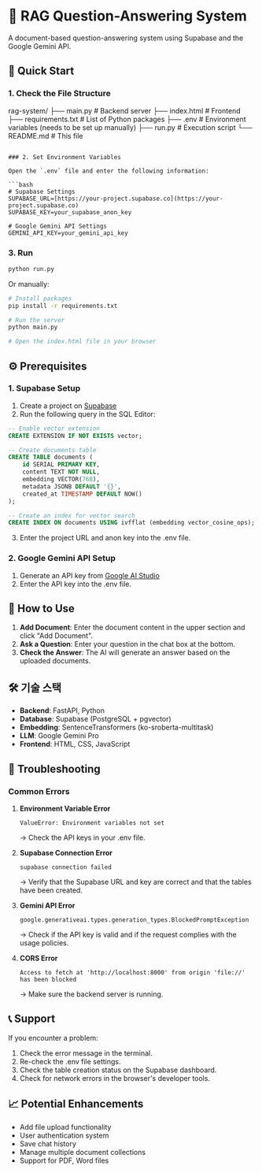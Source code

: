 # 🤖 RAG Question-Answering System

A document-based question-answering system using Supabase and the Google Gemini API.

## 🚀 Quick Start

### 1. Check the File Structure
rag-system/
├── main.py              # Backend server
├── index.html           # Frontend
├── requirements.txt     # List of Python packages
├── .env                 # Environment variables (needs to be set up manually)
├── run.py               # Execution script
└── README.md            # This file
```

### 2. Set Environment Variables

Open the `.env` file and enter the following information:

```bash
# Supabase Settings
SUPABASE_URL=[https://your-project.supabase.co](https://your-project.supabase.co)
SUPABASE_KEY=your_supabase_anon_key

# Google Gemini API Settings
GEMINI_API_KEY=your_gemini_api_key
```

### 3. Run

```bash
python run.py
```

Or manually:

```bash
# Install packages
pip install -r requirements.txt

# Run the server
python main.py

# Open the index.html file in your browser
```

## ⚙️ Prerequisites

### 1. Supabase Setup

1. Create a project on [Supabase](https://supabase.com)
2. Run the following query in the SQL Editor:

```sql
-- Enable vector extension
CREATE EXTENSION IF NOT EXISTS vector;

-- Create documents table
CREATE TABLE documents (
    id SERIAL PRIMARY KEY,
    content TEXT NOT NULL,
    embedding VECTOR(768),
    metadata JSONB DEFAULT '{}',
    created_at TIMESTAMP DEFAULT NOW()
);

-- Create an index for vector search
CREATE INDEX ON documents USING ivfflat (embedding vector_cosine_ops);
```

3. Enter the project URL and anon key into the .env file.

### 2. Google Gemini API Setup

1. Generate an API key from [Google AI Studio](https://makersuite.google.com/)
2. Enter the API key into the .env file.

## 📱 How to Use

1. **Add Document**: Enter the document content in the upper section and click "Add Document".
2. **Ask a Question**: Enter your question in the chat box at the bottom.
3. **Check the Answer**: The AI will generate an answer based on the uploaded documents.

## 🛠️ 기술 스택

- **Backend**: FastAPI, Python
- **Database**: Supabase (PostgreSQL + pgvector)
- **Embedding**: SentenceTransformers (ko-sroberta-multitask)
- **LLM**: Google Gemini Pro
- **Frontend**: HTML, CSS, JavaScript

## 🔧 Troubleshooting

### Common Errors

1. **Environment Variable Error**
   ```
   ValueError: Environment variables not set
   ```
   → Check the API keys in your .env file.

2. **Supabase Connection Error**
   ```
   supabase connection failed
   ```
   → Verify that the Supabase URL and key are correct and that the tables have been created.

3. **Gemini API Error**
   ```
   google.generativeai.types.generation_types.BlockedPromptException
   ```
   →  Check if the API key is valid and if the request complies with the usage policies.

4. **CORS Error**
   ```
   Access to fetch at 'http://localhost:8000' from origin 'file://' has been blocked
   ```
   → Make sure the backend server is running.

## 📞 Support

If you encounter a problem:
1. Check the error message in the terminal.
2. Re-check the .env file settings.
3. Check the table creation status on the Supabase dashboard.
4. Check for network errors in the browser's developer tools.

## 📈 Potential Enhancements

- Add file upload functionality
- User authentication system
- Save chat history
- Manage multiple document collections
- Support for PDF, Word files